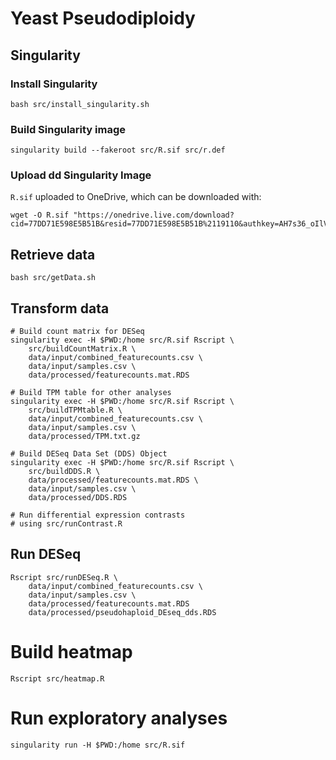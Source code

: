 # Yeast Pseudodiploidy

## Singularity
### Install Singularity
```
bash src/install_singularity.sh
```

### Build Singularity image
```
singularity build --fakeroot src/R.sif src/r.def
```

### Upload dd Singularity Image 
`R.sif` uploaded to OneDrive, which can be downloaded with:
```
wget -O R.sif "https://onedrive.live.com/download?cid=77DD71E598E5B51B&resid=77DD71E598E5B51B%2119110&authkey=AH7s36_oIlV8uIU"
```

## Retrieve data
```
bash src/getData.sh
```

## Transform data
```
# Build count matrix for DESeq
singularity exec -H $PWD:/home src/R.sif Rscript \
    src/buildCountMatrix.R \
    data/input/combined_featurecounts.csv \
    data/input/samples.csv \
    data/processed/featurecounts.mat.RDS

# Build TPM table for other analyses
singularity exec -H $PWD:/home src/R.sif Rscript \
    src/buildTPMtable.R \
    data/input/combined_featurecounts.csv \
    data/input/samples.csv \
    data/processed/TPM.txt.gz

# Build DESeq Data Set (DDS) Object
singularity exec -H $PWD:/home src/R.sif Rscript \
    src/buildDDS.R \
    data/processed/featurecounts.mat.RDS \
    data/input/samples.csv \
    data/processed/DDS.RDS

# Run differential expression contrasts
# using src/runContrast.R

```


## Run DESeq
```
Rscript src/runDESeq.R \
    data/input/combined_featurecounts.csv \
    data/input/samples.csv \
    data/processed/featurecounts.mat.RDS
    data/processed/pseudohaploid_DEseq_dds.RDS
```

# Build heatmap
```
Rscript src/heatmap.R
```

# Run exploratory analyses
```
singularity run -H $PWD:/home src/R.sif
```
